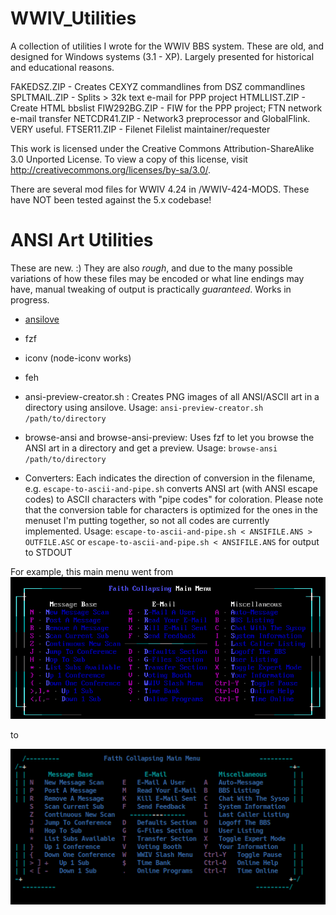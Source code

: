 WWIV_Utilities
==============

A collection of utilities I wrote for the WWIV BBS system.  These are old, and designed for Windows systems (3.1 - XP).  Largely presented for historical and educational reasons.

FAKEDSZ.ZIP - Creates CEXYZ commandlines from DSZ commandlines
SPLTMAIL.ZIP - Splits > 32k text e-mail for PPP project
HTMLLIST.ZIP - Create HTML bbslist
FIW292BG.ZIP - FIW for the PPP project; FTN network e-mail transfer
NETCDR41.ZIP - Network3 preprocessor and GlobalFlink.  VERY useful.
FTSER11.ZIP - Filenet Filelist maintainer/requester

This work is licensed under the Creative Commons Attribution-ShareAlike 3.0 Unported License. To view a copy of this license, visit http://creativecommons.org/licenses/by-sa/3.0/.

There are several mod files for WWIV 4.24 in /WWIV-424-MODS. These have NOT been tested against the 5.x codebase!

# ANSI Art Utilities

These are new.  :)  They are also *rough*, and due to the many possible variations 
of how these files may be encoded or what line endings may have, manual tweaking 
of output is practically *guaranteed*.  Works in progress.

* [ansilove](https://www.ansilove.org/)
* fzf
* iconv (node-iconv works)
* feh

* ansi-preview-creator.sh : Creates PNG images of all ANSI/ASCII art in a directory using ansilove.  Usage: `ansi-preview-creator.sh /path/to/directory`

* browse-ansi and browse-ansi-preview: Uses fzf to let you browse the ANSI art in a directory and get a preview. Usage: `browse-ansi /path/to/directory`

* Converters: Each indicates the direction of conversion in the filename, e.g. `escape-to-ascii-and-pipe.sh` converts ANSI art (with ANSI escape codes) to ASCII characters with "pipe codes" for coloration.  Please note that the conversion table for characters is optimized for the ones in the menuset I'm putting together, so not all codes are currently implemented.  Usage: `escape-to-ascii-and-pipe.sh < ANSIFILE.ANS > OUTFILE.ASC` or `escape-to-ascii-and-pipe.sh < ANSIFILE.ANS` for output to STDOUT

For example, this main menu went from 
![ANSI example](https://raw.githubusercontent.com/uriel1998/WWIV_Utilities/master/docs/main-ans.png "Example output")

to 

![ASCII PIPE example](https://raw.githubusercontent.com/uriel1998/WWIV_Utilities/master/docs/main-pipe.png "Example output")
